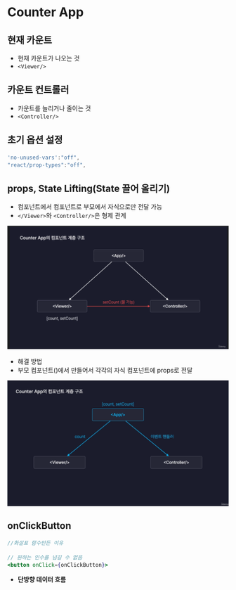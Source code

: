 # Counter App
## 현재 카운트
- 현재 카운트가 나오는 것
- `<Viewer/>`

## 카운트 컨트롤러
- 카운트를 늘리거나 줄이는 것
- `<Controller/>`

## 초기 옵션 설정
```cjs
'no-unused-vars':"off",
"react/prop-types":"off",
```

## props, State Lifting(State 끌어 올리기)
- 컴포넌트에서 컴포넌트로 부모에서 자식으로만 전달 가능
- `</Viewer>`와 `<Controller/>`은 형제 관계

![image](./image%20(4).png)
- 해결 방법
- 부모 컴포넌트(<App/>)에서 만들어서 각각의 자식 컴포넌트에 props로 전달

![image2](image%20(5).png)

## onClickButton
```jsx
//화살표 함수만든 이유

// 원하는 인수를 넘길 수 없음
<button onClick={onClickButton}> 
```

- **단방향 데이터 흐름**
